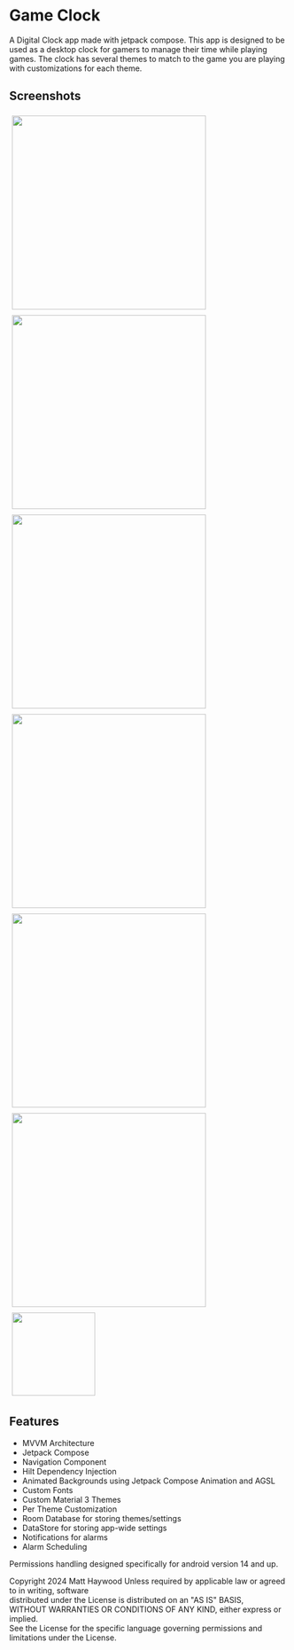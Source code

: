 ﻿# Game Clock

A Digital Clock app made with jetpack compose. 
This app is designed to be used as a desktop clock for gamers to manage their time while playing games.
The clock has several themes to match to the game you are playing with customizations for each theme.

## Screenshots

<div style="display:flex; flex-wrap:wrap;">
  <img src="https://i.imgur.com/TF2tOI7.gif" style="flex:1; margin:5px;" height="350">
  <img src="https://i.imgur.com/nCQk883.gif" style="flex:1; margin:5px;" height="350">
  <img src="https://i.imgur.com/ZCA8YWC.gif" style="flex:1; margin:5px;" height="350">
  <img src="https://i.imgur.com/RAwvlNR.gif" style="flex:1; margin:5px;" height="350">
  <img src="https://i.imgur.com/JYUs8eW.gif" style="flex:1; margin:5px;" height="350">
  <img src="https://i.imgur.com/AODbeUU.gif" style="flex:1; margin:5px;" height="350">
  <img src="https://i.imgur.com/xB14jrE.gif" style="flex:1; margin:5px;" height="150">
</div>



## Features

- MVVM Architecture
- Jetpack Compose
- Navigation Component
- Hilt Dependency Injection
- Animated Backgrounds using Jetpack Compose Animation and AGSL
- Custom Fonts
- Custom Material 3 Themes
- Per Theme Customization
- Room Database for storing themes/settings
- DataStore for storing app-wide settings
- Notifications for alarms
- Alarm Scheduling

Permissions handling designed specifically for android version 14 and up. 


Copyright 2024 Matt Haywood
Unless required by applicable law or agreed to in writing, software  
distributed under the License is distributed on an "AS IS" BASIS,  
WITHOUT WARRANTIES OR CONDITIONS OF ANY KIND, either express or implied.  
See the License for the specific language governing permissions and  
limitations under the License.
